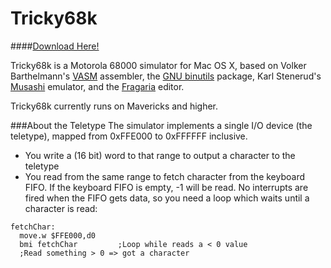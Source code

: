 # Tricky68k
####[Download Here!](https://github.com/shysaur/Tricky68k/releases)

Tricky68k is a Motorola 68000 simulator for Mac OS X, based on Volker  
Barthelmann's [VASM](http://sun.hasenbraten.de/vasm/) assembler, the 
[GNU binutils](http://www.gnu.org/software/binutils/) package, Karl Stenerud's 
[Musashi](https://github.com/kstenerud/Musashi) emulator, and the
[Fragaria](https://github.com/shysaur/Fragaria) editor.

Tricky68k currently runs on Mavericks and higher.

###About the Teletype
The simulator implements a single I/O device (the teletype), mapped from
0xFFE000 to 0xFFFFFF inclusive.
 - You write a (16 bit) word to that range to output a character to the 
   teletype
 - You read from the same range to fetch character from the keyboard FIFO.
If the keyboard FIFO is empty, -1 will be read. No interrupts are fired when
the FIFO gets data, so you need a loop which waits until a character is read:
```
fetchChar:
  move.w $FFE000,d0
  bmi fetchChar         ;Loop while reads a < 0 value
  ;Read something > 0 => got a character
```

